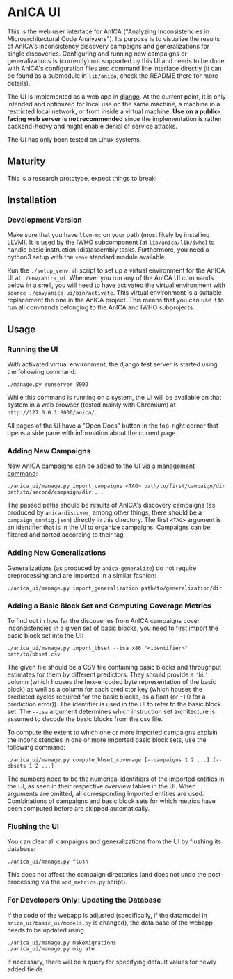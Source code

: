 # AnICA UI

This is the web user interface for AnICA ("Analyzing Inconsistencies in Microarchitectural Code Analyzers").
Its purpose is to visualize the results of AnICA's inconsistency discovery campaigns and generalizations for single discoveries.
Configuring and running new campaigns or generalizations is (currently) not supported by this UI and needs to be done with AnICA's configuration files and command line interface directly (it can be found as a submodule in `lib/anica`, check the README there for more details).

The UI is implemented as a web app in [django](https://www.djangoproject.com/).
At the current point, it is only intended and optimized for local use on the same machine, a machine in a restricted local network, or from inside a virtual machine.
**Use on a public-facing web server is not recommended** since the implementation is rather backend-heavy and might enable denial of service attacks.

The UI has only been tested on Linux systems.

## Maturity

This is a research prototype, expect things to break!


## Installation

### Development Version

Make sure that you have `llvm-mc` on your path (most likely by installing [LLVM](https://llvm.org/)).
It is used by the IWHO subcomponent (at `lib/anica/lib/iwho`) to handle basic instruction (dis)assembly tasks.
Furthermore, you need a python3 setup with the `venv` standard module available.

Run the `./setup_venv.sh` script to set up a virtual environment for the AnICA UI at `./env/anica_ui`.
Whenever you run any of the AnICA UI commands below in a shell, you will need to have activated the virtual environment with `source ./env/anica_ui/bin/activate`.
This virtual environment is a suitable replacement the one in the AnICA project.
This means that you can use it to run all commands belonging to the AnICA and IWHO subprojects.


## Usage

### Running the UI
With activated virtual environment, the django test server is started using the following command:
```
./manage.py runserver 8000
```
While this command is running on a system, the UI will be available on that system
in a web browser (tested mainly with Chromium) at
`http://127.0.0.1:8000/anica/`.

All pages of the UI have a "Open Docs" button in the top-right corner that opens a side pane with information about the current page.


### Adding New Campaigns

New AnICA campaigns can be added to the UI via a [management command](https://docs.djangoproject.com/en/3.2/howto/custom-management-commands/):
```
./anica_ui/manage.py import_campaigns <TAG> path/to/first/campaign/dir path/to/second/campaign/dir ...
```

The passed paths should be results of AnICA's discovery campaigns (as produced by `anica-discover`; among other things, there should be a `campaign_config.json`) directly in this directory.
The first `<TAG>` argument is an identifier that is in the UI to organize campaigns.
Campaigns can be filtered and sorted according to their tag.


### Adding New Generalizations

Generalizations (as produced by `anica-generalize`) do not require preprocessing and are imported in a similar fashion:

```
./anica_ui/manage.py import_generalization path/to/generalization/dir
```

### Adding a Basic Block Set and Computing Coverage Metrics

To find out in how far the discoveries from AnICA campaigns cover inconsistencies in a given set of basic blocks, you need to first import the basic block set into the UI:
```
./anica_ui/manage.py import_bbset --isa x86 "<identifier>" path/to/bbset.csv
```
The given file should be a CSV file containing basic blocks and throughput estimates for them by different predictors.
They should provide a `'bb'` column (which houses the hex-encoded byte representation of the basic block) as well as a column for each predictor key (which houses the predicted cycles required for the basic blocks, as a float (or -1.0 for a prediction error)).
The identifier is used in the UI to refer to the basic block set.
The `--isa` argument determines which instruction set architecture is assumed to decode the basic blocks from the csv file.

To compute the extent to which one or more imported campaigns explain the inconsistencies in one or more imported basic block sets, use the following command:
```
./anica_ui/manage.py compute_bbset_coverage [--campaigns 1 2 ...] [--bbsets 1 2 ...]
```
The numbers need to be the numerical identifiers of the imported entities in the UI, as seen in their respective overview tables in the UI.
When arguments are omitted, all corresponding imported entities are used.
Combinations of campaigns and basic block sets for which metrics have been computed before are skipped automatically.


### Flushing the UI

You can clear all campaigns and generalizations from the UI by flushing its database:
```
./anica_ui/manage.py flush
```
This does not affect the campaign directories (and does not undo the post-processing via the `add_metrics.py` script).


### For Developers Only: Updating the Database

If the code of the webapp is adjusted (specifically, if the datamodel in `anica_ui/basic_ui/models.py` is changed), the data base of the webapp needs to be updated using.
```
./anica_ui/manage.py makemigrations
./anica_ui/manage.py migrate
```
If necessary, there will be a query for specifying default values for newly added fields.


